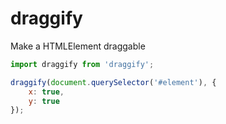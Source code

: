 # draggify

Make a HTMLElement draggable

```js
import draggify from 'draggify';

draggify(document.querySelector('#element'), {
    x: true,
    y: true
});
```